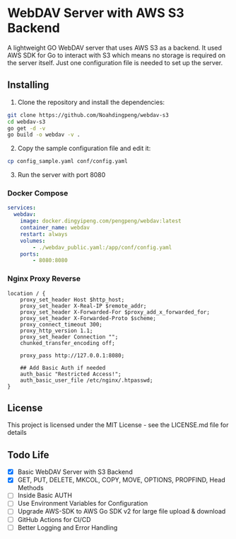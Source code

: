 # WebDAV Server with AWS S3 Backend

A lightweight GO WebDAV server that uses AWS S3 as a backend. It used AWS SDK for Go to interact with S3 which means no storage is required on the server itself. Just one configuration file is needed to set up the server.


## Installing

1. Clone the repository and install the dependencies:
```bash
git clone https://github.com/Noahdingpeng/webdav-s3
cd webdav-s3
go get -d -v
go build -o webdav -v .
```
2. Copy the sample configuration file and edit it:
```bash
cp config_sample.yaml conf/config.yaml
```
3. Run the server with port 8080

### Docker Compose
```yaml
services:
  webdav:
    image: docker.dingyipeng.com/pengpeng/webdav:latest
    container_name: webdav
    restart: always
    volumes:
        - ./webdav_public.yaml:/app/conf/config.yaml
    ports:
        - 8080:8080
```

### Nginx Proxy Reverse
```nginx
location / {
    proxy_set_header Host $http_host;
    proxy_set_header X-Real-IP $remote_addr;
    proxy_set_header X-Forwarded-For $proxy_add_x_forwarded_for;
    proxy_set_header X-Forwarded-Proto $scheme;
    proxy_connect_timeout 300;
    proxy_http_version 1.1;
    proxy_set_header Connection "";
    chunked_transfer_encoding off;

    proxy_pass http://127.0.0.1:8080;

    ## Add Basic Auth if needed
    auth_basic "Restricted Access!";
    auth_basic_user_file /etc/nginx/.htpasswd;
}
```

## License
This project is licensed under the MIT License - see the LICENSE.md file for details

## Todo Life
- [x] Basic WebDAV Server with S3 Backend
- [x] GET, PUT, DELETE, MKCOL, COPY, MOVE, OPTIONS, PROPFIND, Head Methods
- [ ] Inside Basic AUTH
- [ ] Use Environment Variables for Configuration
- [ ] Upgrade AWS-SDK to AWS Go SDK v2 for large file upload & download
- [ ] GitHub Actions for CI/CD
- [ ] Better Logging and Error Handling
